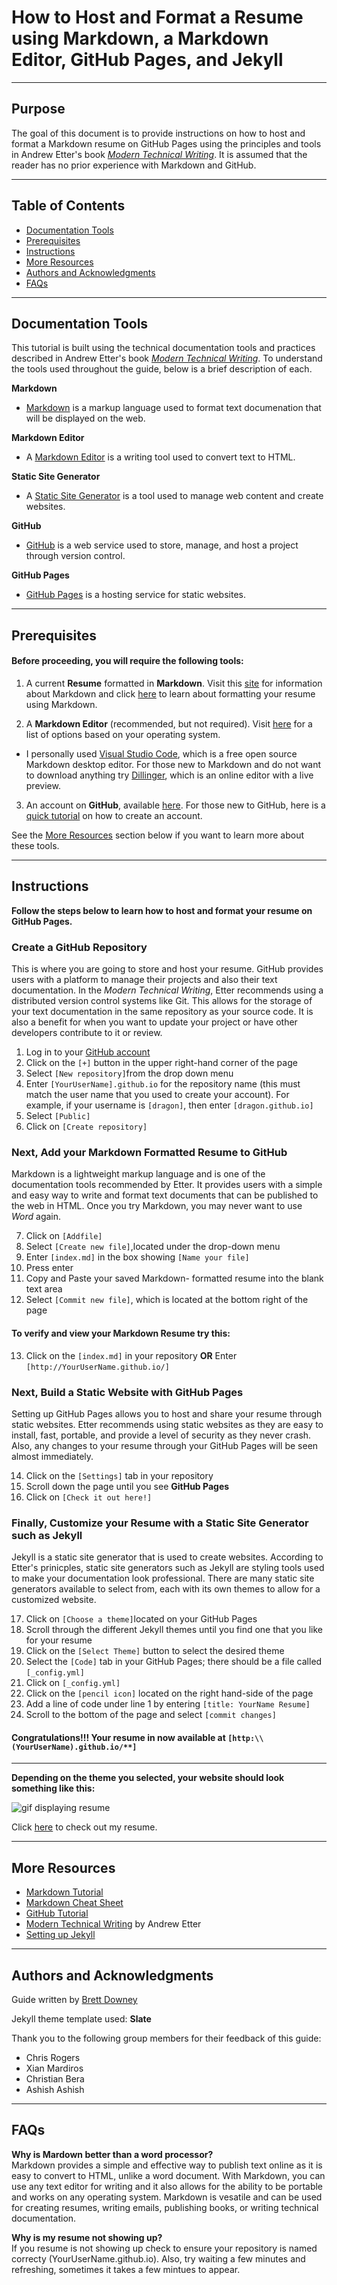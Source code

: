 # **How to Host and Format a Resume using Markdown, a Markdown Editor, GitHub Pages, and Jekyll**
---

## **Purpose**  
The goal of this document is to provide instructions on how to host and format a Markdown resume on GitHub Pages using the principles and tools in Andrew Etter's book [*Modern Technical Writing*](https://www.amazon.ca/Modern-Technical-Writing-Introduction-Documentation-ebook/dp/B01A2QL9SS). It is assumed that the reader has no prior experience with Markdown and GitHub. 

---
## **Table of Contents**
- [Documentation Tools](#documentation-tools)
- [Prerequisites](#prerequisites)
- [Instructions](#instructions)
- [More Resources](#more-resources)
- [Authors and Acknowledgments](#authors-and-acknowledgments)
- [FAQs](#faqs)
---
## **Documentation Tools**
This tutorial is built using the technical documentation tools and practices described in Andrew Etter's book [*Modern Technical Writing*](https://www.amazon.ca/Modern-Technical-Writing-Introduction-Documentation-ebook/dp/B01A2QL9SS). To understand the tools used throughout the guide, below is a brief description of each.    
 
 **Markdown**

 - [Markdown](https://www.markdownguide.org/getting-started/) is a markup language used to format text documenation that will be displayed on the web. 
 
 **Markdown Editor**

 - A [Markdown Editor](https://www.oberlo.ca/blog/markdown-editors) is a writing tool used to convert text to HTML.

 **Static Site Generator**

 - A [Static Site Generator](https://www.cloudflare.com/en-ca/learning/performance/static-site-generator/#:~:text=A%20static%20site%20generator%20is,to%20users%20ahead%20of%20time.) is a tool used to manage web content and create websites.   

 **GitHub**

 - [GitHub](https://github.com/) is a web service used to store, manage, and host a project through version control.  

 **GitHub Pages**

 - [GitHub Pages](https://pages.github.com/) is a hosting service for static websites.  


 ---

## **Prerequisites**

#### Before proceeding, you will require the following tools: 

1. A current **Resume** formatted in **Markdown**. Visit this [site](https://www.markdownguide.org/getting-started/) for information about Markdown and click [here](https://www.markdownguide.org/basic-syntax/) to learn about formatting your resume using Markdown.   
    
2.  A **Markdown Editor** (recommended, but not required). Visit [here](https://www.oberlo.ca/blog/markdown-editors) for a list of options based on your operating system.  
   - I personally used [Visual Studio Code](https://code.visualstudio.com/), which is a free open source Markdown desktop editor. For those new to Markdown and do not want to download anything try [Dillinger](https://dillinger.io/), which is an online editor with a live preview.

3. An account on **GitHub**, available [here](https://github.com/login?return_to=https%3A%2F%2Fgithub.com%2Fnew). For those new to GitHub, here is a [quick tutorial](https://www.wikihow.com/Create-an-Account-on-GitHub) on how to create an account.

See the [More Resources](#more-resources) section below if you want to learn more about these tools. 

 
---

## Instructions

**Follow the steps below to learn how to host and format your resume on GitHub Pages.**

### Create a GitHub Repository
This is where you are going to store and host your resume. GitHub provides users with a platform to manage their projects and also their text documentation. In the *Modern Technical Writing*, Etter recommends using a distributed version control systems like Git. This allows for the storage of your text documentation in the same repository as your source code. It is also a benefit for when you want to update your project or have other developers contribute to it or review. 
1. Log in to your [GitHub account](https://github.com/login)
2. Click on the `[+]` button in the upper right-hand corner of the page 
3. Select `[New repository]`from the drop down menu
4. Enter `[YourUserName].github.io` for the repository name (this must match the user name that you used to create your account). For example, if your username is `[dragon]`, then enter `[dragon.github.io]`
5. Select `[Public]`
6. Click on `[Create repository]`  

### Next, Add your Markdown Formatted Resume to GitHub
Markdown is a lightweight markup language and is one of the documentation tools recommended by Etter. It provides users with a simple and easy way to write and format text documents that can be published to the web in HTML. Once you try Markdown, you may never want to use *Word* again.  

7. Click on `[Addfile]`  
8. Select `[Create new file]`,located under the drop-down menu  
9. Enter `[index.md]` in the box showing `[Name your file]`  
10. Press enter  
11. Copy and Paste your saved Markdown- formatted resume into the blank text area  
12. Select `[Commit new file]`, which is located at the bottom right of the page
#### To verify and view your Markdown Resume try this:  
13. Click on the `[index.md]` in your repository **OR** Enter `[http://YourUserName.github.io/]`

### Next, Build a Static Website with GitHub Pages
Setting up GitHub Pages allows you to  host and share your resume through static websites. Etter recommends using static websites as they are easy to install, fast, portable, and provide a level of security as they never crash. Also, any changes to your resume through your GitHub Pages will be seen almost immediately.  

14. Click on the `[Settings]` tab in your repository  
15. Scroll down the page until you see **GitHub Pages**  
16. Click on `[Check it out here!]`

### Finally, Customize your Resume with a **Static Site Generator** such as Jekyll 
Jekyll is a static site generator that is used to create websites. According to Etter's prinicples, static site generators such as Jekyll are styling tools used to make your documentation look professional. There are many static site generators available to select from, each with its own themes to allow for a customized website.    

17. Click on `[Choose a theme]`located on your GitHub Pages    
18. Scroll through the different Jekyll themes until you find one that you like for your resume
19. Click on the `[Select Theme]` button to select the desired theme
20. Select the `[Code]` tab in your GitHub Pages; there should be a file called `[_config.yml]`
21. Click on `[_config.yml]`
22. Click on the `[pencil icon]` located on the right hand-side of the page
23. Add a line of code under line 1 by entering `[title: YourName Resume]`
24. Scroll to the bottom of the page and select `[commit changes]`

  

#### Congratulations!!! Your resume in now available at `[http:\\(YourUserName).github.io/**]`  
---


**Depending on the theme you selected, your website should look something like this:**

![gif displaying resume](https://i.imgur.com/Jsq1vhe.gif)


Click [here]( https://brettdowney.github.io/) to check out my resume. 

---

## More Resources
- [Markdown Tutorial](https://www.markdowntutorial.com/)
- [Markdown Cheat Sheet](https://www.markdownguide.org/cheat-sheet)
- [GitHub Tutorial](https://docs.github.com/en/get-started/quickstart/hello-world)
- [Modern Technical Writing](https://www.amazon.ca/Modern-Technical-Writing-Introduction-Documentation-ebook/dp/B01A2QL9SS) by Andrew Etter
- [Setting up Jekyll](https://programminghistorian.org/en/lessons/building-static-sites-with-jekyll-github-pages#setting-up-jekyll-)
---


## Authors and Acknowledgments
Guide written by [Brett Downey](https://github.com/brettdowney/brettdowney.github.io)

Jekyll theme template used: **Slate**

Thank you to the following group members for their feedback of this guide:

- Chris Rogers
- Xian Mardiros
- Christian Bera
- Ashish Ashish
---


## FAQs
**Why is Mardown better than a word processor?**  
 Markdown provides a simple and effective way to publish text online as it is easy to convert to HTML, unlike a word document. With Markdown, you can use any text editor for writing and it also allows for the ability to be portable and works on any operating system. Markdown is vesatile and can be used for creating resumes, writing emails, publishing books, or writing technical documentation.   

 **Why is my resume not showing up?**  
 If you resume is not showing up check to ensure your repository is named correcty (YourUserName.github.io). Also, try waiting a few minutes and refreshing, sometimes it takes a few mintues to appear.    
